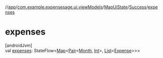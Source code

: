//[app](../../../../index.md)/[com.example.expensesage.ui.viewModels](../../index.md)/[MapUiState](../index.md)/[Success](index.md)/[expenses](expenses.md)

# expenses

[androidJvm]\
val [expenses](expenses.md): StateFlow&lt;[Map](https://kotlinlang.org/api/latest/jvm/stdlib/kotlin.collections/-map/index.html)&lt;[Pair](https://kotlinlang.org/api/latest/jvm/stdlib/kotlin/-pair/index.html)&lt;[Month](https://developer.android.com/reference/kotlin/java/time/Month.html), [Int](https://kotlinlang.org/api/latest/jvm/stdlib/kotlin/-int/index.html)&gt;, [List](https://kotlinlang.org/api/latest/jvm/stdlib/kotlin.collections/-list/index.html)&lt;[Expense](../../../com.example.expensesage.data.expenses/-expense/index.md)&gt;&gt;&gt;

